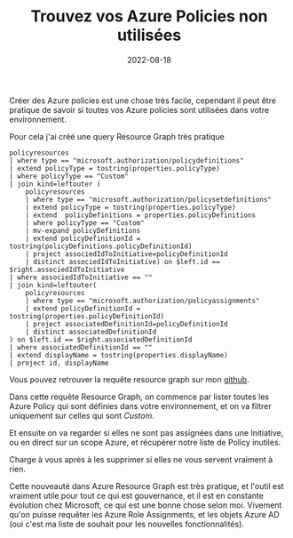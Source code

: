 ﻿---
layout: post
title: Trouvez vos Azure Policies non utilisées
date: 2022-08-18
categories: [ "Azure", "Policy" ]
comments_id: 174 
---

Créer des Azure policies est une chose très facile, cependant il peut être pratique de savoir si toutes vos Azure policies sont utilisées dans votre environnement.

Pour cela j'ai créé une query Resource Graph très pratique

```kql
policyresources
| where type == "microsoft.authorization/policydefinitions"
| extend policyType = tostring(properties.policyType)
| where policyType == "Custom"
| join kind=leftouter (
    policyresources
    | where type == "microsoft.authorization/policysetdefinitions"
    | extend policyType = tostring(properties.policyType)
    | extend  policyDefinitions = properties.policyDefinitions
    | where policyType == "Custom"
    | mv-expand policyDefinitions
    | extend policyDefinitionId = tostring(policyDefinitions.policyDefinitionId)
    | project associedIdToInitiative=policyDefinitionId 
    | distinct associedIdToInitiative) on $left.id == $right.associedIdToInitiative
| where associedIdToInitiative == ""
| join kind=leftouter(
    policyresources
    | where type == "microsoft.authorization/policyassignments"
    | extend policyDefinitionId = tostring(properties.policyDefinitionId)
    | project associatedDefinitionId=policyDefinitionId 
    | distinct associatedDefinitionId
) on $left.id == $right.associatedDefinitionId
| where associatedDefinitionId == ""
| extend displayName = tostring(properties.displayName)
| project id, displayName
```

Vous pouvez retrouver la requête resource graph sur mon [github](https://github.com/wilfriedwoivre/azure-resource-graph-queries/tree/master/queries/policies/list-unused-policies).

Dans cette requête Resource Graph, on commence par lister toutes les Azure Policy qui sont définies dans votre environnement, et on va filtrer uniquement sur celles qui sont *Custom*.

Et ensuite on va regarder si elles ne sont pas assignées dans une Initiative, ou en direct sur un scope Azure, et récupérer notre liste de Policy inutiles.

Charge à vous après à les supprimer si elles ne vous servent vraiment à rien.

Cette nouveauté dans Azure Resource Graph est très pratique, et l'outil est vraiment utile pour tout ce qui est gouvernance, et il est en constante évolution chez Microsoft, ce qui est une bonne chose selon moi. Vivement qu'on puisse requêter les Azure Role Assignments, et les objets Azure AD (oui c'est ma liste de souhait pour les nouvelles fonctionnalités).
